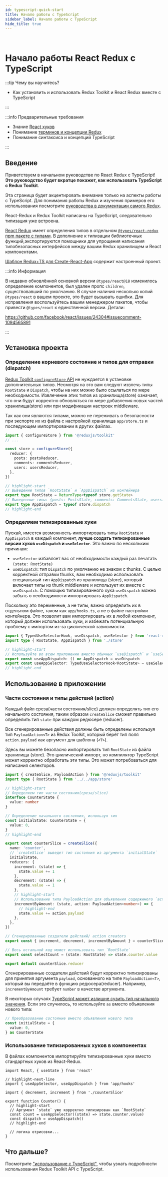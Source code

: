 ```yaml
---
id: typescript-quick-start
title: Начало работы с TypeScript
sidebar_label: Начало работы с TypeScript
hide_title: true
---
```


&nbsp;

# Начало работы React Redux с TypeScript

:::tip Чему вы научитесь?

<!-- - How to set up and use Redux Toolkit and React Redux with TypeScript -->
- Как установить и использовать Redux Toolkit и React Redux вместе с TypeScript

:::

:::info Предварительные требования

- Знание [React хуков](https://ru.reactjs.org/docs/hooks-intro.html)
- Понимание [терминов и концепции Redux](https://ru.redux.js.org/tutorials/fundamentals/part-2-concepts-data-flow)
- Понимание синтаксиса и концепций TypeScript

:::

## Введение

<!-- Welcome to the React Redux TypeScript Quick Start tutorial! **This tutorial will briefly show how to use TypeScript with Redux Toolkit**. -->
Приветствуем в начальном руководстве по React Redux с TypeScript! **Это руководство будет вкратце покажет, как использовать TypeScript с Redux Toolkit**.

<!-- This page focuses on just how to set up the TypeScript aspects . For explanations of what Redux is, how it works, and full examples of how to use Redux, see [the Redux core docs tutorials](https://redux.js.org/tutorials/index). -->
Эта страница будет акцентировать внимание только на аспекты работы с TypeScript. Для понимания работы Redux и изучения примеров его использования посмотрите [руководства в документации самого Redux](https://redux.js.org/tutorials/index). 

<!-- Both React-Redux and Redux Toolkit are already written in TypeScript, so their TS type definitions are built in. -->
React-Redux и Redux Toolkit написаны на TypeScript, следовательно типизация уже встроена.

<!-- [React Redux](https://react-redux.js.org) has its type definitions in a separate [`@types/react-redux` typedefs package](https://npm.im/@types/react-redux) on NPM. In addition to typing the library functions, the types also export some helpers to make it easier to write typesafe interfaces between your Redux store and your React components. -->
[React Redux](https://ru.react-redux.js.org) имеет определения типов в отдельном [`@types/react-redux` пpm пакете с типами](https://npm.im/@types/react-redux). В дополнение к типизации библиотечных функций,экспортируются помощники для упрощения написания типобезопасных интерфейсов между вашим Redux хранилищем и React компонентами.


<!-- The [Redux+TS template for Create-React-App](https://github.com/reduxjs/cra-template-redux-typescript) comes with a working example of these patterns already configured. -->
[Шаблон Redux+TS для Create-React-App](https://github.com/reduxjs/cra-template-redux-typescript) содержит настроенный проект.

:::info Информация

<!-- The recently updated `@types/react@18` major version has changed component definitions to remove having `children` as a prop by default. This causes errors if you have multiple copies of `@types/react` in your project. To fix this, tell your package manager to resolve `@types/react` to a single version. Details: -->
В недавно обновлённой основной версии `@types/react@18` изменилось определение компонентов, был удален пропс `children`, существовавший по умолчанию. В случае наличия несколько копий `@types/react` в вашем проекте, это будет вызывать ошибки. Для исправления воспользуйтесь вашим менеджером пакетов, чтобы привести `@types/react` к единственной версии. Детали:

https://github.com/facebook/react/issues/24304#issuecomment-1094565891

:::

## Установка проекта

<!-- ### Define Root State and Dispatch Types -->
### Определение корневого состояние и типов для отправки (dispatch)

<!-- [Redux Toolkit's `configureStore` API](https://redux-toolkit.js.org/api/configureStore) should not need any additional typings. You will, however, want to extract the `RootState` type and the `Dispatch` type so that they can be referenced as needed. Inferring these types from the store itself means that they correctly update as you add more state slices or modify middleware settings. -->
[Redux Toolkit `configureStore` API](https://redux-toolkit.js.org/api/configureStore) не нуждается в установке дополнительных типов. Несмотря на это вам следуют извлечь типы `RootState` и `Dispatch`, чтобы на них можно было ссылаться по мере необходимости. Извлечение этих типов из хранилища(store) означает, что они будут корректно обновляться по мере добавления новых частей хранилища(store) или при модификации настроек middleware.

<!-- Since those are types, it's safe to export them directly from your store setup file such as `app/store.ts` and import them directly into other files. -->
Так как они являются типами, можно не переживать о безопасности при экспорте их из файла с настройкой хранилища `app/store.ts` и последующем импортировании в других файлах.

```ts title="app/store.ts"
import { configureStore } from '@reduxjs/toolkit'
// ...

const store = configureStore({
  reducer: {
    posts: postsReducer,
    comments: commentsReducer,
    users: usersReducer,
  },
})

// highlight-start
// Выведение типов `RootState` и `AppDispatch` из контейнера
export type RootState = ReturnType<typeof store.getState>
// Выведенные типы: {posts: PostsState, comments: CommentsState, users: UsersState}
export type AppDispatch = typeof store.dispatch
// highlight-end
```

### Определяем типизированные хуки

<!-- While it's possible to import the `RootState` and `AppDispatch` types into each component, it's **better to create typed versions of the `useDispatch` and `useSelector` hooks for usage in your application**. . This is important for a couple reasons: -->
Пускай, имеется возможность импортировать типы `RootState` и `AppDispatch` в каждый компонент, **лучше создать типизированные версии хуков `useDispatch` и `useSelector`**. Это важно по нескольким причинам:

<!-- - For `useSelector`, it saves you the need to type `(state: RootState)` every time
- For `useDispatch`, the default `Dispatch` type does not know about thunks. In order to correctly dispatch thunks, you need to use the specific customized `AppDispatch` type from the store that includes the thunk middleware types, and use that with `useDispatch`. Adding a pre-typed `useDispatch` hook keeps you from forgetting to import `AppDispatch` where it's needed. -->
- `useSelector` избавляет вас от необходимости каждый раз печатать `(state: RootState)`
- `useDispatch`: тип `Dispatch` по умолчанию не знаком с thunks. С целью корректной отправки thunks, вам необходимо использовать специальный тип `AppDispatch` из хранилища (store), который включает типы из thunk middleware и использует их вместе с `useDispatch`. С помощью типизированного хука `useDispatch` можно забыть о необходимости импортировать `AppDispatch`.

<!-- Since these are actual variables, not types, it's important to define them in a separate file such as `app/hooks.ts`, not the store setup file. This allows you to import them into any component file that needs to use the hooks, and avoids potential circular import dependency issues. -->
Поскольку это переменные, а не типы, важно определить их в отдельном файле, таком как `app/hooks.ts`, а не в файле настройки контейнера. Это позволит вам импортировать их в любой компонент, который должен использовать хуки, и избежать потенциальную проблему с импортом из-за циклической зависимости.


```ts title="app/hooks.ts"
import { TypedUseSelectorHook, useDispatch, useSelector } from 'react-redux'
import type { RootState, AppDispatch } from './store'

// highlight-start
// Используйте во всем приложении вместо обычных `useDispatch` и `useSelector`
export const useAppDispatch: () => AppDispatch = useDispatch
export const useAppSelector: TypedUseSelectorHook<RootState> = useSelector
// highlight-end
```

## Использование в приложении

<!-- ### Define Slice State and Action Types -->
### Части состояния и типы действий (action)

<!-- Each slice file should define a type for its initial state value, so that `createSlice` can correctly infer the type of `state` in each case reducer. -->
Каждый файл среза(части состояния/slice) должен определять тип его начального состояния, таким образом `createSlice` сможет правильно определить тип `state` при каждом редюсере (reducer).

<!-- All generated actions should be defined using the `PayloadAction<T>` type from Redux Toolkit, which takes the type of the `action.payload` field as its generic argument. -->
Все сгенерированные действия должны быть определены используя тип `PayloadAction<T>` из Redux Toolkit, который берёт тип поля `action.payload` как аргумент для шаблона (`<T>`).

<!-- You can safely import the `RootState` type from the store file here. It's a circular import, but the TypeScript compiler can correctly handle that for types. This may be needed for use cases like writing selector functions. -->
Здесь вы можете безопасно импортировать тип `RootState` из файла хранилища (store). Это циклический импорт, но компилятор TypeScript может корректно обработать эти типы. Это может потребоваться для написания селекторов.

```ts title="features/counter/counterSlice.ts"
import { createSlice, PayloadAction } from '@reduxjs/toolkit'
import type { RootState } from '../../app/store'

// highlight-start
// Определяем тип части состояния(среза/slice)
interface CounterState {
  value: number
}

// Определение начального состояния, используя тип
const initialState: CounterState = {
  value: 0,
}
// highlight-end

export const counterSlice = createSlice({
  name: 'counter',
  // `createSlice` выведет тип состояния из аргумента `initialState`
  initialState,
  reducers: {
    increment: (state) => {
      state.value += 1
    },
    decrement: (state) => {
      state.value -= 1
    },
    // highlight-start
    // Использование типа PayloadAction для объявления содержимого `action.payload`
    incrementByAmount: (state, action: PayloadAction<number>) => {
      // highlight-end
      state.value += action.payload
    },
  },
})

// Сгенерированные создатели действий/ action creators
export const { increment, decrement, incrementByAmount } = counterSlice.actions

// Весь остальной код может использовать тип `RootState`
export const selectCount = (state: RootState) => state.counter.value

export default counterSlice.reducer
```

<!-- The generated action creators will be correctly typed to accept a `payload` argument based on the `PayloadAction<T>` type you provided for the reducer. For example, `incrementByAmount` requires a `number` as its argument. -->
Сгенерированные создатели действий будут корректно типизированы для принятия аргумента `payload`, основанного на типе `PayloadAction<T>`, который вы передаёте в функцию редюсера(reducer). Например, `incrementByAmount` требует `number` в качестве аргумента.

<!-- In some cases, [TypeScript may unnecessarily tighten the type of the initial state](https://github.com/reduxjs/redux-toolkit/pull/827). If that happens, you can work around it by casting the initial state using `as`, instead of declaring the type of the variable: -->
В некоторых случаях [TypeScript может излишне сузить тип начального значения](https://github.com/reduxjs/redux-toolkit/pull/827). Если это случилось, то используйте `as` вместо объявления нового типа:


```ts
// Преобразование состояние вместо объявления нового типа
const initialState = {
  value: 0,
} as CounterState
```

### Использование типизированных хуков в компонентах

<!-- In component files, import the pre-typed hooks instead of the standard hooks from React-Redux. -->
В файлах компонентов импортируйте типизированные хуки вместо стандартных хуков из React-Redux.

```tsx title="features/counter/Counter.tsx"
import React, { useState } from 'react'

// highlight-next-line
import { useAppSelector, useAppDispatch } from 'app/hooks'

import { decrement, increment } from './counterSlice'

export function Counter() {
  // highlight-start
  // Аргумент `state` уже корректно типизирован как `RootState`
  const count = useAppSelector((state) => state.counter.value)
  const dispatch = useAppDispatch()
  // highlight-end

  // логика отрисовки...
}
```

## Что дальше?

Посмотрите ["использование с TypeScript"](../using-react-redux/usage-with-typescript.md), чтобы узнать подробности использования Redux Toolkit API с TypeScript.
